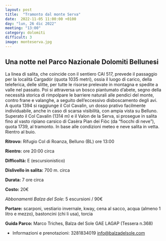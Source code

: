 ```yaml
---
layout: post
title:  "Tramonto dal monte Serva"
date:  2022-11-05 11:00:00 +0100
day: "lun, 26 dic 2022"
meeting: "13:00"
category: dolomiti 
difficult: 3
image: monteserva.jpg
---
```


## Una notte nel Parco Nazionale Dolomiti Bellunesi
La linea di salita, che coincide con il sentiero CAI 517, prevede il passaggio per la località Cargadór (quota 1035 metri), ossia il luogo di carico, della teleferica, delle slitte, per tutte le risorse prelevate in montagna e spedite a valle nel passato. Poi si attraversa un bosco piantumato d’abete, segno della necessità storica di rimpolpare le barriere naturali alle pendici del monte, contro frane e valanghe, a seguito dell’eccessivo disboscamento degli avi. A quota 1394 si raggiunge il Col Cavalìn, un dosso prativo facilmente individuabile, anche in caso di scarsa visibilità, con ampia vista su Belluno. 
Superato il Col Cavalin (1314 m) e il Valon de la Serva, si prosegue in salita fino al vasto ripiano carsico di Casèra Pian dei Fiòc (da “fiocchi di neve”), quota 1739, al tramonto. In base alle condizioni meteo e neve salita in vetta. Rientro al buio.

**Ritrovo:** Rifugio Col di Roanza, Belluno (BL) ore 13:00

**Rientro:** ore 20:00 circa 

**Difficoltà:** E (escursionistico)

**Dislivello in salita:**  700 m. circa

**Durata:** 7 ore circa

**Costo:** 20€ 

*Abbonamenti Balza del Sole:* 5 escursioni / 90€

**Portare:** scarponi, vestiario invernale, kway, cena al sacco, acqua (almeno 1 litro e mezzo), bastoncini (chi li usa), torcia

**Guida Parco:** Marco Triches, Balza del Sole GAE LAGAP (Tessera n.368)
* Informazioni e prenotazioni: 3281834019 info@balzadelsole.com 

